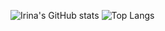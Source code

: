 ![Irina's GitHub stats](https://github-readme-stats.vercel.app/api?username=iridescenz&show_icons=true&theme=radical)
![Top Langs](https://github-readme-stats.vercel.app/api/top-langs/?username=iridescenz&layout=compact&theme=radical)


